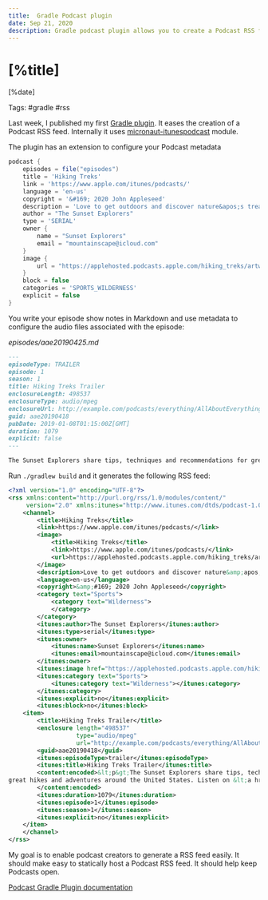 ```yaml
---
title:  Gradle Podcast plugin
date: Sep 21, 2020
description: Gradle podcast plugin allows you to create a Podcast RSS feed with a  Gradle plugin extension and a set of markdown files for your show episodes. 
---
```


# [%title]

[%date]

Tags: #gradle #rss

Last week, I published my first [Gradle plugin](https://plugins.gradle.org). It eases the creation of a Podcast RSS feed. Internally it uses [micronaut-itunespodcast](https://micronaut-projects.github.io/micronaut-rss/latest/guide/index.html#itunespodcast) module.

The plugin has an extension to configure your Podcast metadata

```groovy
podcast {
    episodes = file("episodes")
    title = 'Hiking Treks'
    link = 'https://www.apple.com/itunes/podcasts/'
    language = 'en-us'
    copyright = '&#169; 2020 John Appleseed'
    description = 'Love to get outdoors and discover nature&apos;s treasures? Hiking Treks is the show for you. We review hikes and excursions, review outdoor gear and interview a variety of naturalists and adventurers. Look for new episodes each week.'
    author = "The Sunset Explorers"
    type = 'SERIAL'
    owner {
        name = "Sunset Explorers"
        email = "mountainscape@icloud.com"
    }
    image {
        url = "https://applehosted.podcasts.apple.com/hiking_treks/artwork.png"
    }
    block = false
    categories = 'SPORTS_WILDERNESS'
    explicit = false
}
```

You write your episode show notes in Markdown and use metadata to configure the audio files associated with the episode:

_episodes/aae20190425.md_
```md
---
episodeType: TRAILER
episode: 1
season: 1
title: Hiking Treks Trailer
enclosureLength: 498537
enclosureType: audio/mpeg
enclosureUrl: http://example.com/podcasts/everything/AllAboutEverythingEpisode4.mp3
guid: aae20190418
pubDate: 2019-01-08T01:15:00Z[GMT]
duration: 1079
explicit: false
---

The Sunset Explorers share tips, techniques and recommendations for great hikes and adventures around the United States. Listen on [Apple Podcasts](https://www.apple.com/itunes/podcasts/)
```

Run `./gradlew build` and it generates the following RSS feed: 

```xml
<?xml version="1.0" encoding="UTF-8"?>
<rss xmlns:content="http://purl.org/rss/1.0/modules/content/" 
     version="2.0" xmlns:itunes="http://www.itunes.com/dtds/podcast-1.0.dtd">
    <channel>
        <title>Hiking Treks</title>
        <link>https://www.apple.com/itunes/podcasts/</link>
        <image>
            <title>Hiking Treks</title>
            <link>https://www.apple.com/itunes/podcasts/</link>
            <url>https://applehosted.podcasts.apple.com/hiking_treks/artwork.png</url>
        </image>
        <description>Love to get outdoors and discover nature&amp;apos;s treasures? Hiking Treks is the show for you. We review hikes and excursions, review outdoor gear and interview a variety of naturalists and adventurers. Look for new episodes each week.</description>
        <language>en-us</language>
        <copyright>&amp;#169; 2020 John Appleseed</copyright>
        <category text="Sports">
            <category text="Wilderness">
            </category>
        </category>
        <itunes:author>The Sunset Explorers</itunes:author>
        <itunes:type>serial</itunes:type>
        <itunes:owner>
            <itunes:name>Sunset Explorers</itunes:name>
            <itunes:email>mountainscape@icloud.com</itunes:email>
        </itunes:owner>
        <itunes:image href="https://applehosted.podcasts.apple.com/hiking_treks/artwork.png"></itunes:image>
        <itunes:category text="Sports">
            <itunes:category text="Wilderness"></itunes:category>
        </itunes:category>
        <itunes:explicit>no</itunes:explicit>
        <itunes:block>no</itunes:block>
    <item>
        <title>Hiking Treks Trailer</title>
        <enclosure length="498537"
                   type="audio/mpeg"
                   url="http://example.com/podcasts/everything/AllAboutEverythingEpisode4.mp3"></enclosure>
        <guid>aae20190418</guid>
        <itunes:episodeType>trailer</itunes:episodeType>
        <itunes:title>Hiking Treks Trailer</itunes:title>
        <content:encoded>&lt;p&gt;The Sunset Explorers share tips, techniques and recommendations for
great hikes and adventures around the United States. Listen on &lt;a href="https://www.apple.com/itunes/podcasts/"&gt;Apple Podcasts&lt;/a&gt;&lt;/p&gt;
        </content:encoded>
        <itunes:duration>1079</itunes:duration>
        <itunes:episode>1</itunes:episode>
        <itunes:season>1</itunes:season>
        <itunes:explicit>no</itunes:explicit>
    </item>
    </channel>
</rss>
```

My goal is to enable podcast creators to generate a RSS feed easily. It should make easy to statically host a Podcast RSS feed. It should help keep Podcasts open.

[Podcast Gradle Plugin documentation](https://sdelamo.github.io/podcast-gradle-plugin/index.html)